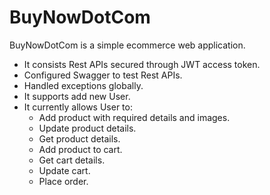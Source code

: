 # BuyNowDotCom

BuyNowDotCom is a simple ecommerce web application.

* It consists Rest APIs secured through JWT access token.
* Configured Swagger to test Rest APIs.
* Handled exceptions globally.
* It supports add new User.
* It currently allows User to: 
  - Add product with required details and images.
  - Update product details.
  - Get product details.
  - Add product to cart.
  - Get cart details.
  - Update cart.
  - Place order.
